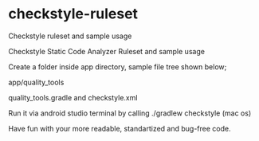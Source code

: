 # checkstyle-ruleset
Checkstyle ruleset and sample usage

Checkstyle Static Code Analyzer Ruleset and sample usage

Create a folder inside app directory, sample file tree shown below;

app/quality_tools

quality_tools.gradle and checkstyle.xml

Run it via android studio terminal by calling ./gradlew checkstyle (mac os)

Have fun with your more readable, standartized and bug-free code.
